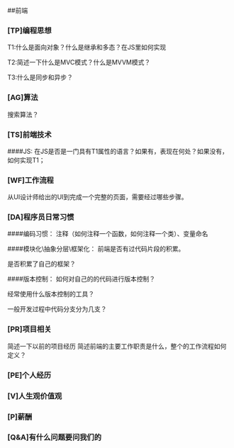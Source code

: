 ##前端

### [TP]编程思想 

T1:什么是面向对象？什么是继承和多态？在JS里如何实现

T2:简述一下什么是MVC模式？什么是MVVM模式？

T3:什么是同步和异步？


### [AG]算法
搜索算法？

### [TS]前端技术
####JS:
在JS是否是一门具有T1属性的语言？如果有，表现在何处？如果没有，如何实现T1；

### [WF]工作流程
从UI设计师给出的UI到完成一个完整的页面，需要经过哪些步骤。

### [DA]程序员日常习惯

####编码习惯：
注释（如何注释一个函数，如何注释一个类）、变量命名

####模块化\抽象分层\框架化：
前端是否有过代码片段的积累。

是否积累了自己的框架？

####版本控制：
如何对自己的的代码进行版本控制？

经常使用什么版本控制的工具？

一般开发过程中代码分支分为几支？



### [PR]项目相关
简述一下以前的项目经历
简述前端的主要工作职责是什么，整个的工作流程如何定义？



### [PE]个人经历 


### [V]人生观价值观


### [P]薪酬

### [Q&A]有什么问题要问我们的
